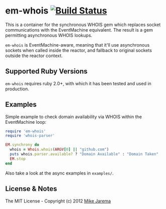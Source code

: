 # em-whois [![Build Status](https://secure.travis-ci.org/mikejarema/em-whois.png)](http://travis-ci.org/mikejarema/em-whois)

This is a container for the synchronous WHOIS gem which replaces socket communications
with the EventMachine equivalent.  The result is a gem permitting asynchronous WHOIS
lookups.

`em-whois` is EventMachine-aware, meaning that it'll use asynchronous sockets when called
inside the reactor, and fallback to original sockets outside the reactor context.


## Supported Ruby Versions

`em-whois` requires ruby 2.0+, with which it has been tested and used in production.


## Examples

Simple example to check domain availability via WHOIS within the EventMachine loop:

```ruby
require 'em-whois'
require 'whois-parser'

EM.synchrony do
  whois = Whois.whois(ARGV[0] || "github.com")
  puts whois.parser.available? ? "Domain Available" : "Domain Taken"
  EM.stop
end
```

Also take a look at the async examples in `examples/`.


## License & Notes

The MIT License - Copyright (c) 2012 [Mike Jarema](http://mikejarema.com)
